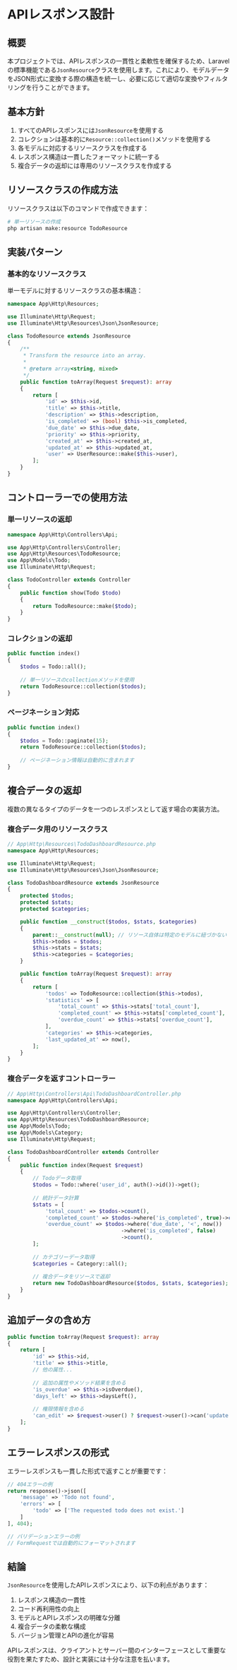 # APIレスポンス設計

## 概要

本プロジェクトでは、APIレスポンスの一貫性と柔軟性を確保するため、Laravelの標準機能である`JsonResource`クラスを使用します。これにより、モデルデータをJSON形式に変換する際の構造を統一し、必要に応じて適切な変換やフィルタリングを行うことができます。

## 基本方針

1. すべてのAPIレスポンスには`JsonResource`を使用する
2. コレクションは基本的に`Resource::collection()`メソッドを使用する
3. 各モデルに対応するリソースクラスを作成する
4. レスポンス構造は一貫したフォーマットに統一する
5. 複合データの返却には専用のリソースクラスを作成する

## リソースクラスの作成方法

リソースクラスは以下のコマンドで作成できます：

```bash
# 単一リソースの作成
php artisan make:resource TodoResource
```

## 実装パターン

### 基本的なリソースクラス

単一モデルに対するリソースクラスの基本構造：

```php
namespace App\Http\Resources;

use Illuminate\Http\Request;
use Illuminate\Http\Resources\Json\JsonResource;

class TodoResource extends JsonResource
{
    /**
     * Transform the resource into an array.
     *
     * @return array<string, mixed>
     */
    public function toArray(Request $request): array
    {
        return [
            'id' => $this->id,
            'title' => $this->title,
            'description' => $this->description,
            'is_completed' => (bool) $this->is_completed,
            'due_date' => $this->due_date,
            'priority' => $this->priority,
            'created_at' => $this->created_at,
            'updated_at' => $this->updated_at,
            'user' => UserResource::make($this->user),
        ];
    }
}
```

## コントローラーでの使用方法

### 単一リソースの返却

```php
namespace App\Http\Controllers\Api;

use App\Http\Controllers\Controller;
use App\Http\Resources\TodoResource;
use App\Models\Todo;
use Illuminate\Http\Request;

class TodoController extends Controller
{
    public function show(Todo $todo)
    {
        return TodoResource::make($todo);
    }
}
```

### コレクションの返却

```php
public function index()
{
    $todos = Todo::all();
    
    // 単一リソースのcollectionメソッドを使用
    return TodoResource::collection($todos);
}
```

### ページネーション対応

```php
public function index()
{
    $todos = Todo::paginate(15);
    return TodoResource::collection($todos);
    
    // ページネーション情報は自動的に含まれます
}
```

## 複合データの返却

複数の異なるタイプのデータを一つのレスポンスとして返す場合の実装方法。

### 複合データ用のリソースクラス

```php
// App\Http\Resources\TodoDashboardResource.php
namespace App\Http\Resources;

use Illuminate\Http\Request;
use Illuminate\Http\Resources\Json\JsonResource;

class TodoDashboardResource extends JsonResource
{
    protected $todos;
    protected $stats;
    protected $categories;

    public function __construct($todos, $stats, $categories)
    {
        parent::__construct(null); // リソース自体は特定のモデルに紐づかない
        $this->todos = $todos;
        $this->stats = $stats;
        $this->categories = $categories;
    }

    public function toArray(Request $request): array
    {
        return [
            'todos' => TodoResource::collection($this->todos),
            'statistics' => [
                'total_count' => $this->stats['total_count'],
                'completed_count' => $this->stats['completed_count'],
                'overdue_count' => $this->stats['overdue_count'],
            ],
            'categories' => $this->categories,
            'last_updated_at' => now(),
        ];
    }
}
```

### 複合データを返すコントローラー

```php
// App\Http\Controllers\Api\TodoDashboardController.php
namespace App\Http\Controllers\Api;

use App\Http\Controllers\Controller;
use App\Http\Resources\TodoDashboardResource;
use App\Models\Todo;
use App\Models\Category;
use Illuminate\Http\Request;

class TodoDashboardController extends Controller
{
    public function index(Request $request)
    {
        // Todoデータ取得
        $todos = Todo::where('user_id', auth()->id())->get();
        
        // 統計データ計算
        $stats = [
            'total_count' => $todos->count(),
            'completed_count' => $todos->where('is_completed', true)->count(),
            'overdue_count' => $todos->where('due_date', '<', now())
                                    ->where('is_completed', false)
                                    ->count(),
        ];
        
        // カテゴリーデータ取得
        $categories = Category::all();
        
        // 複合データをリソースで返却
        return new TodoDashboardResource($todos, $stats, $categories);
    }
}
```

## 追加データの含め方

```php
public function toArray(Request $request): array
{
    return [
        'id' => $this->id,
        'title' => $this->title,
        // 他の属性...
        
        // 追加の属性やメソッド結果を含める
        'is_overdue' => $this->isOverdue(),
        'days_left' => $this->daysLeft(),
        
        // 権限情報を含める
        'can_edit' => $request->user() ? $request->user()->can('update', $this->resource) : false,
    ];
}
```

## エラーレスポンスの形式

エラーレスポンスも一貫した形式で返すことが重要です：

```php
// 404エラーの例
return response()->json([
    'message' => 'Todo not found',
    'errors' => [
        'todo' => ['The requested todo does not exist.']
    ]
], 404);

// バリデーションエラーの例
// FormRequestでは自動的にフォーマットされます
```

## 結論

`JsonResource`を使用したAPIレスポンスにより、以下の利点があります：

1. レスポンス構造の一貫性
2. コード再利用性の向上
3. モデルとAPIレスポンスの明確な分離
4. 複合データの柔軟な構成
5. バージョン管理とAPIの進化が容易

APIレスポンスは、クライアントとサーバー間のインターフェースとして重要な役割を果たすため、設計と実装には十分な注意を払います。 